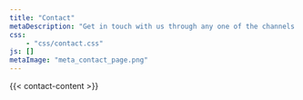 ```yaml
---
title: "Contact"
metaDescription: "Get in touch with us through any one of the channels listed on this page!"
css: 
    - "css/contact.css"
js: []
metaImage: "meta_contact_page.png"
---
```


{{< contact-content >}}
